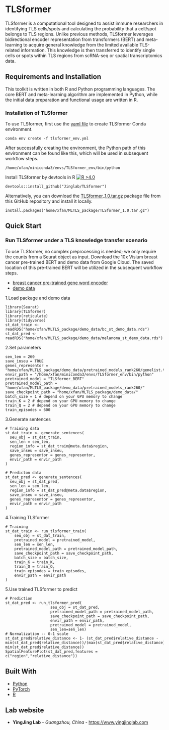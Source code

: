 # TLSformer </a>

TLSformer is a computational tool designed to assist immune researchers in identifying TLS cells/spots and calculating the probability that a cell/spot belongs to TLS regions. Unlike previous methods, TLSformer leverages bidirectional encoder representation from transformers (BERT) and meta-learning to acquire general knowledge from the limited available TLS-related information. This knowledge is then transferred to identify single cells or spots within TLS regions from scRNA-seq or spatial transcriptomics data.

## Requirements and Installation
This toolkit is written in both R and Python programming languages. The core BERT and meta-learning algorithm are implemented in Python, while the initial data preparation and functional usage are written in R.

### Installation of TLSformer

To use TLSformer, first use the [yaml file](https://github.com/Jinglab/TLSformer/blob/main/tlsformer_env.yml) to create TLSformer Conda environment.

    conda env create -f tlsformer_env.yml

After successfully creating the environment, the Python path of this environment can be found like this, which will be used in subsequent workflow steps.

    /home/xfan/miniconda3/envs/TLSformer_env/bin/python
    
Install TLSformer by devtools in R
[![R >4.0](https://img.shields.io/badge/R-%3E%3D4.0-brightgreen)](https://www.r-project.org/)

    devtools::install_github("Jinglab/TLSformer")
    
Alternatively, you can download the [TLSformer_1.0.tar.gz](https://github.com/Jinglab/TLSformer/blob/main/TLSformer_1.0.tar.gz) package file from this GitHub repository and install it locally.

    install.packages("home/xfan/MLTLS_package/TLSformer_1.0.tar.gz")

## Quick Start

### Run TLSformer under a TLS knowledge transfer scenario
To use TLSformer, no complex preprocessing is needed; we only require the counts from a Seurat object as input.
Download the 10x Visium breast cancer pre-trained BERT and demo data from Google Cloud. The saved location of this pre-trained BERT will be utilized in the subsequent workflow steps.
- [breast cancer pre-trained gene word encoder](https://drive.google.com/drive/folders/1qLsl22T3IU2EEyXYM3z52_8MLNsFDyjO?usp=drive_link)
- [demo data](https://drive.google.com/drive/folders/1DZJ-f_RjpnRUszXNKm_KRGXpbHcwsEBK?usp=drive_link)


1.Load package and demo data

    library(Seurat)
    library(TLSformer)
    library(reticulate)
    library(tidyverse)
    st_dat_train <- readRDS("home/xfan/MLTLS_package/demo_data/bc_st_demo_data.rds")
    st_dat_pred <- readRDS("home/xfan/MLTLS_package/demo_data/melanoma_st_demo_data.rds")

2.Set parameters

    sen_len = 260
    save_inseu = TRUE
    genes_representor = "home/xfan/MLTLS_package/demo_data/pretrained_models_rank260/genelist.txt"
    envir_path = "/home/xfan/miniconda3/envs/TLSformer_env/bin/python"
    pretrained_model = "TLSformer_BERT"
    pretrained_model_path = "home/xfan/MLTLS_package/demo_data/pretrained_models_rank260/"
    save_checkpoint_path = "home/xfan/MLTLS_package/demo_data/"
    batch_size = 1 # depend on your GPU memory to change
    train_K = 2 # depend on your GPU memory to change
    train_Q = 2 # depend on your GPU memory to change
    train_episodes = 600

3.Generate sentences
    
    # Training data
    st_dat_train <- generate_sentences(
      seu_obj = st_dat_train,
      sen_len = sen_len,
      region_info = st_dat_train@meta.data$region,
      save_inseu = save_inseu,
      genes_representor = genes_representor,
      envir_path = envir_path
    )
    
    # Predicton data
    st_dat_pred <- generate_sentences(
      seu_obj = st_dat_pred,
      sen_len = sen_len,
      region_info = st_dat_pred@meta.data$region,
      save_inseu = save_inseu,
      genes_representor = genes_representor,
      envir_path = envir_path
    )

4.Training TLSformer
    
    # Training
    st_dat_train <- run_tlsformer_train(
        seu_obj = st_dat_train,
        pretrained_model = pretrained_model,
        sen_len = sen_len,
        pretrained_model_path = pretrained_model_path,
        save_checkpoint_path = save_checkpoint_path,
        batch_size = batch_size,
        train_K = train_K,
        train_Q = train_Q,
        train_episodes = train_episodes,
        envir_path = envir_path
    )

5.Use trained TLSformer to predict

    # Prediction
    st_dat_pred <- run_tlsformer_pred(
                        seu_obj = st_dat_pred,
                        pretrained_model_path = pretrained_model_path,
                        save_checkpoint_path = save_checkpoint_path,
                        envir_path = envir_path,
                        pretrained_model = pretrained_model,
                        sen_len=sen_len)
    # Normalization -- 0-1 scale
    st_dat_pred$relative_distance <- 1- (st_dat_pred$relative_distance - min(st_dat_pred$relative_distance))/(max(st_dat_pred$relative_distance)-min(st_dat_pred$relative_distance))
    SpatialFeaturePlot(st_dat_pred,features = c("region","relative_distance"))

## Built With
  - [Python](https://www.python.org/)
  - [PyTorch](https://pytorch.org/)
  - [R](https://www.contributor-covenant.org/](https://www.r-project.org/about.html))


## Lab website

  - **YingJing Lab** - *Guangzhou, China* - https://www.yingjinglab.com
